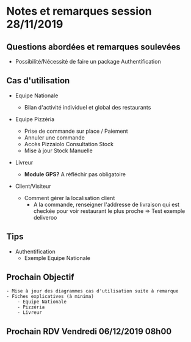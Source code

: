 # Notes et remarques session 28/11/2019

## Questions abordées et remarques soulevées

- Possibilité/Nécessité de faire un package Authentification

## Cas d'utilisation

- Equipe Nationale
    - Bilan d'activité individuel et global des restaurants

- Equipe Pizzéria
    - Prise de commande sur place / Paiement
    - Annuler une commande
    - Accès Pizzaiolo Consultation Stock
    - Mise à jour Stock Manuelle

- Livreur
    - **Module GPS?** A réfléchir pas obligatoire

- Client/Visiteur
    - Comment gérer la localisation client
        - A la commande, renseigner l'addresse de livraison qui est checkée pour voir restaurant le plus proche => Test exemple deliveroo

## Tips
- Authentification
    - Exemple Equipe Nationale

## Prochain Objectif
    - Mise à jour des diagrammes cas d'utilisation suite à remarque
    - Fiches explicatives (à minima)
        - Equipe Nationale
        - Pizzéria
        - Livreur

## Prochain RDV Vendredi 06/12/2019 08h00